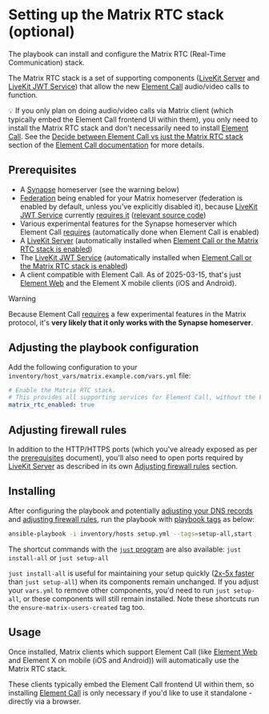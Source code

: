 <!--
SPDX-FileCopyrightText: 2024 wjbeckett
SPDX-FileCopyrightText: 2024 - 2025 Slavi Pantaleev

SPDX-License-Identifier: AGPL-3.0-or-later
-->

# Setting up the Matrix RTC stack (optional)

The playbook can install and configure the Matrix RTC (Real-Time Communication) stack.

The Matrix RTC stack is a set of supporting components ([LiveKit Server](configuring-playbook-livekit-server.md) and [LiveKit JWT Service](configuring-playbook-livekit-jwt-service.md)) that allow the new [Element Call](configuring-playbook-element-call.md) audio/video calls to function.

💡 If you only plan on doing audio/video calls via Matrix client (which typically embed the Element Call frontend UI within them), you only need to install the Matrix RTC stack and don't necessarily need to install [Element Call](configuring-playbook-element-call.md). See the [Decide between Element Call vs just the Matrix RTC stack](configuring-playbook-element-call.md#decide-between-element-call-vs-just-the-matrix-rtc-stack) section of the [Element Call documentation](configuring-playbook-element-call.md) for more details.

## Prerequisites

- A [Synapse](configuring-playbook-synapse.md) homeserver (see the warning below)
- [Federation](configuring-playbook-federation.md) being enabled for your Matrix homeserver (federation is enabled by default, unless you've explicitly disabled it), because [LiveKit JWT Service](configuring-playbook-livekit-jwt-service.md) currently [requires it](https://github.com/spantaleev/matrix-docker-ansible-deploy/pull/3562#issuecomment-2725250554) ([relevant source code](https://github.com/element-hq/lk-jwt-service/blob/f5f5374c4bdcc00a4fb13d27c0b28e20e4c62334/main.go#L135-L146))
- Various experimental features for the Synapse homeserver which Element Call [requires](https://github.com/element-hq/element-call/blob/93ae2aed9841e0b066d515c56bd4c122d2b591b2/docs/self-hosting.md#a-matrix-homeserver) (automatically done when Element Call is enabled)
- A [LiveKit Server](configuring-playbook-livekit-server.md) (automatically installed when [Element Call or the Matrix RTC stack is enabled](#decide-between-element-call-vs-just-the-matrix-rtc-stack))
- The [LiveKit JWT Service](configuring-playbook-livekit-jwt-service.md) (automatically installed when [Element Call or the Matrix RTC stack is enabled](#decide-between-element-call-vs-just-the-matrix-rtc-stack))
- A client compatible with Element Call. As of 2025-03-15, that's just [Element Web](configuring-playbook-client-element-web.md) and the Element X mobile clients (iOS and Android).

> [!WARNING]
>  Because Element Call [requires](https://github.com/element-hq/element-call/blob/93ae2aed9841e0b066d515c56bd4c122d2b591b2/docs/self-hosting.md#a-matrix-homeserver) a few experimental features in the Matrix protocol, it's **very likely that it only works with the Synapse homeserver**.

## Adjusting the playbook configuration

Add the following configuration to your `inventory/host_vars/matrix.example.com/vars.yml` file:

```yaml
# Enable the Matrix RTC stack.
# This provides all supporting services for Element Call, without the Element Call frontend.
matrix_rtc_enabled: true
```

## Adjusting firewall rules

In addition to the HTTP/HTTPS ports (which you've already exposed as per the [prerequisites](prerequisites.md) document), you'll also need to open ports required by [LiveKit Server](configuring-playbook-livekit-server.md) as described in its own [Adjusting firewall rules](configuring-playbook-livekit-server.md#adjusting-firewall-rules) section.

## Installing

After configuring the playbook and potentially [adjusting your DNS records](#adjusting-dns-records) and [adjusting firewall rules](#adjusting-firewall-rules), run the playbook with [playbook tags](playbook-tags.md) as below:

<!-- NOTE: let this conservative command run (instead of install-all) to make it clear that failure of the command means something is clearly broken. -->
```sh
ansible-playbook -i inventory/hosts setup.yml --tags=setup-all,start
```

The shortcut commands with the [`just` program](just.md) are also available: `just install-all` or `just setup-all`

`just install-all` is useful for maintaining your setup quickly ([2x-5x faster](../CHANGELOG.md#2x-5x-performance-improvements-in-playbook-runtime) than `just setup-all`) when its components remain unchanged. If you adjust your `vars.yml` to remove other components, you'd need to run `just setup-all`, or these components will still remain installed. Note these shortcuts run the `ensure-matrix-users-created` tag too.

## Usage

Once installed, Matrix clients which support Element Call (like [Element Web](configuring-playbook-client-element-web.md) and Element X on mobile (iOS and Android)) will automatically use the Matrix RTC stack.

These clients typically embed the Element Call frontend UI within them, so installing [Element Call](configuring-playbook-element-call.md) is only necessary if you'd like to use it standalone - directly via a browser.
